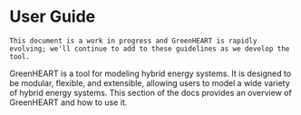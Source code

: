# User Guide

```{note}
This document is a work in progress and GreenHEART is rapidly evolving; we'll continue to add to these guidelines as we develop the tool.
```

GreenHEART is a tool for modeling hybrid energy systems.
It is designed to be modular, flexible, and extensible, allowing users to model a wide variety of hybrid energy systems.
This section of the docs provides an overview of GreenHEART and how to use it.

<!-- TODO: expand this section of the docs -->
